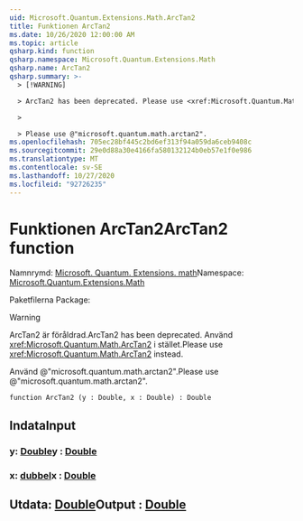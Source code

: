 ```yaml
---
uid: Microsoft.Quantum.Extensions.Math.ArcTan2
title: Funktionen ArcTan2
ms.date: 10/26/2020 12:00:00 AM
ms.topic: article
qsharp.kind: function
qsharp.namespace: Microsoft.Quantum.Extensions.Math
qsharp.name: ArcTan2
qsharp.summary: >-
  > [!WARNING]

  > ArcTan2 has been deprecated. Please use <xref:Microsoft.Quantum.Math.ArcTan2> instead.

  >

  > Please use @"microsoft.quantum.math.arctan2".
ms.openlocfilehash: 705ec28bf445c2bd6ef313f94a059da6ceb9408c
ms.sourcegitcommit: 29e0d88a30e4166fa580132124b0eb57e1f0e986
ms.translationtype: MT
ms.contentlocale: sv-SE
ms.lasthandoff: 10/27/2020
ms.locfileid: "92726235"
---
```

# <a name="arctan2-function"></a><span data-ttu-id="7cfe4-102">Funktionen ArcTan2</span><span class="sxs-lookup"><span data-stu-id="7cfe4-102">ArcTan2 function</span></span>

<span data-ttu-id="7cfe4-103">Namnrymd: [Microsoft. Quantum. Extensions. math](xref:Microsoft.Quantum.Extensions.Math)</span><span class="sxs-lookup"><span data-stu-id="7cfe4-103">Namespace: [Microsoft.Quantum.Extensions.Math](xref:Microsoft.Quantum.Extensions.Math)</span></span>

<span data-ttu-id="7cfe4-104">Paketfilerna [](https://nuget.org/packages/)</span><span class="sxs-lookup"><span data-stu-id="7cfe4-104">Package: [](https://nuget.org/packages/)</span></span>


> [!WARNING]
> <span data-ttu-id="7cfe4-105">ArcTan2 är föråldrad.</span><span class="sxs-lookup"><span data-stu-id="7cfe4-105">ArcTan2 has been deprecated.</span></span> <span data-ttu-id="7cfe4-106">Använd <xref:Microsoft.Quantum.Math.ArcTan2> i stället.</span><span class="sxs-lookup"><span data-stu-id="7cfe4-106">Please use <xref:Microsoft.Quantum.Math.ArcTan2> instead.</span></span>
>
> <span data-ttu-id="7cfe4-107">Använd @"microsoft.quantum.math.arctan2".</span><span class="sxs-lookup"><span data-stu-id="7cfe4-107">Please use @"microsoft.quantum.math.arctan2".</span></span>



```qsharp
function ArcTan2 (y : Double, x : Double) : Double
```


## <a name="input"></a><span data-ttu-id="7cfe4-108">Indata</span><span class="sxs-lookup"><span data-stu-id="7cfe4-108">Input</span></span>

### <a name="y--double"></a><span data-ttu-id="7cfe4-109">y: [Double](xref:microsoft.quantum.lang-ref.double)</span><span class="sxs-lookup"><span data-stu-id="7cfe4-109">y : [Double](xref:microsoft.quantum.lang-ref.double)</span></span>




### <a name="x--double"></a><span data-ttu-id="7cfe4-110">x: [dubbel](xref:microsoft.quantum.lang-ref.double)</span><span class="sxs-lookup"><span data-stu-id="7cfe4-110">x : [Double](xref:microsoft.quantum.lang-ref.double)</span></span>





## <a name="output--double"></a><span data-ttu-id="7cfe4-111">Utdata: [Double](xref:microsoft.quantum.lang-ref.double)</span><span class="sxs-lookup"><span data-stu-id="7cfe4-111">Output : [Double](xref:microsoft.quantum.lang-ref.double)</span></span>

